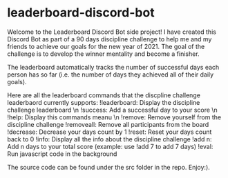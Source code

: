 # leaderboard-discord-bot

Welcome to the Leaderboard Discord Bot side project! I have created this Discord Bot as part of a 90 days discipline challenge to help me and 
my friends to achieve our goals for the new year of 2021. The goal of the challenge is to develop the winner mentality and become a finisher. 

The leaderboard automatically tracks the number of successful days each person has so far (i.e. the number of days they achieved all of their daily goals).

Here are all the leaderboard commands that the discpline challenge leaderbaord currently supports:
!leaderboard: Display the discipline challenge leaderboard \n
!success: Add a successful day to your score \n
!help: Display this commands meanu \n
!remove: Remove yourself from the discipline challenge
!removeall: Remove all participants from the board
!decrease: Decrease your days count by 1
!reset: Reset your days count back to 0
!info: Display all the info about the discipline challenge
!add n: Add n days to your total score (example: use !add 7 to add 7 days)
!eval: Run javascript code in the background 


The source code can be found under the src folder in the repo. Enjoy:).
